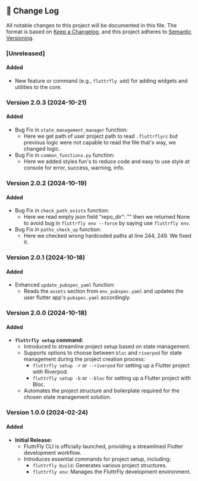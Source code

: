 ## 📝 Change Log

All notable changes to this project will be documented in this file. The format is based on [Keep a Changelog](https://keepachangelog.com/en/1.0.0/), and this project adheres to [Semantic Versioning](https://semver.org/spec/v2.0.0.html).

### [Unreleased]

#### Added

- New feature or command (e.g., `fluttrfly add`) for adding widgets and utilities to the core.

### Version 2.0.3 (2024-10-21)

#### Added
- Bug Fix in `state_management_manager` function:
  - Here we get path of user project path to read `.fluttrflyrc` but previous logic were not capable to read the file that's way, we changed logic.
- Bug Fix in `common_functions.py` function:
  - Here we added styles fun's to reduce code and easy to use style at console for error, success, warning, info.

### Version 2.0.2 (2024-10-19)

#### Added
- Bug Fix in `check_path_exists` function:
  - Here we read empty json field "repo_dir": "" then we returned None to avoid bug in `fluttrfly env --force` by saying use `fluttrfly env`.
- Bug Fix in `paths_check_up` function:
  - Here we checked wrong hardcoded paths at line 244, 249. We fixed it.

### Version 2.0.1 (2024-10-18)

#### Added
- Enhanced `update_pubspec_yaml` function:
  - Reads the `assets` section from `env_pubspec.yaml` and updates the user flutter app's `pubspec.yaml` accordingly.


### Version 2.0.0 (2024-10-18)

#### Added
- **`fluttrfly setup` command:**
  - Introduced to streamline project setup based on state management.
  - Supports options to choose between `bloc` and `riverpod` for state management during the project creation process:
    - `fluttrfly setup -r` or `--riverpod` for setting up a Flutter project with Riverpod.
    - `fluttrfly setup -b` or `--bloc` for setting up a Flutter project with Bloc.
  - Automates the project structure and boilerplate required for the chosen state management solution.

### Version 1.0.0 (2024-02-24)

#### Added

- **Initial Release:**
  - FluttrFly CLI is officially launched, providing a streamlined Flutter development workflow.
  - Introduces essential commands for project setup, including:
    - `fluttrfly build`: Generates various project structures.
    - `fluttrfly env`: Manages the FluttrFly development environment.

